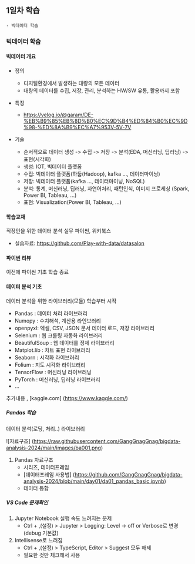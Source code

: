 ## 1일차 학습
    - 빅데이터 학습

### 빅데이터 학습

#### 빅데이터 개요
- 정의
    - 디지털환경에서 발생하는 대량의 모든 데이터
    - 대량의 데이터를 수집, 저장, 관리, 분석하는 HW/SW 유통, 활용까지 포함
- 특징
    - https://velog.io/@garam/DE-%EB%B9%85%EB%8D%B0%EC%9D%B4%ED%84%B0%EC%9D%98-%ED%8A%B9%EC%A7%953V-5V-7V

- 기술
    - 순서적으로 데이터 생성 -> 수집 -> 저장 -> 분석(EDA, 머신러닝, 딥러닝) -> 표현(시각화)
    - 생성: IOT, 빅데이터 플랫폼
    - 수집: 빅데이터 플랫폼(하둡(Hadoop), kafka ..., 데이터마이닝)
    - 저장: 빅데이터 플랫폼(kafka ..., 데이터마이닝, NoSQL)
    - 분석: 통계, 머신러닝, 딥러닝, 자연어처리, 패턴인식, 이미지 프로세싱 (Spark, Power BI, Tableau, ...)
    - 표현: Visualization(Power BI, Tableau, ...) 

#### 학습교재
직장인을 위한 데이터 분석 실무 파이썬, 위키북스

- 실습자료: https://github.com/Play-with-data/datasalon

#### 파이썬 리뷰
이전에 파이썬 기초 학습 종료

#### 데이터 분석 기초
데이터 분석을 위한 라이브러리(모듈) 학습부터 시작
- Pandas : 데이터 처리 라이브러리
- Numopy : 수치해석, 계산용 라인브러리
- openpyxl: 엑셀, CSV, JSON 문서 데이터 로드, 저장 라이브러리
- Selenium : 웹 크롤링 자동화 라이브러리
- BeautifulSoup : 웹 데이터를 정제 라이브러리
- Matplot.lib : 차트 표현 라이브러리
- Seaborn : 시각화 라이브러리
- Folium : 지도 시각화 라이브러리
- TensorFlow : 머신러닝 라이브러닝
- PyTorch : 머신러닝, 딥러닝 라이브러리
- ...

추가내용 , [kaggle.com] (https://www.kaggle.com/)

##### Pandas 학습
데이터 분석(로딩, 처리..) 라이브러리

![자료구조] (https://raw.githubusercontent.com/GangGnagGnag/bigdata-analysis-2024/main/images/ba001.png)

1. Pandas 자료구조
    - 시리즈, 데이터프레임
    - [데이터프레임 사용법] (https://github.com/GangGnagGnag/bigdata-analysis-2024/blob/main/day01/da01_pandas_basic.ipynb)
    - 데이터 통합
    

##### VS Code 문제확인
1. Jupyter Notebook 실행 속도 느려지는 문제
    - Ctrl + ,(설정) > Jupyter > Logging: Level -> off or Verbose로 변경(debug 기본값)
2. Intellisense로 느려짐
    - Ctrl + ,(설정) > TypeScript, Editor > Suggest 모두 해제
    - 필요한 것만 체크해서 사용